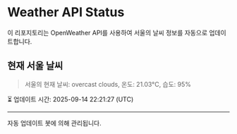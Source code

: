 
# Weather API Status

이 리포지토리는 OpenWeather API를 사용하여 서울의 날씨 정보를 자동으로 업데이트합니다.

## 현재 서울 날씨
> 서울의 현재 날씨: overcast clouds, 온도: 21.03°C, 습도: 95%

⏳ 업데이트 시간: 2025-09-14 22:21:27 (UTC)

---
자동 업데이트 봇에 의해 관리됩니다.
